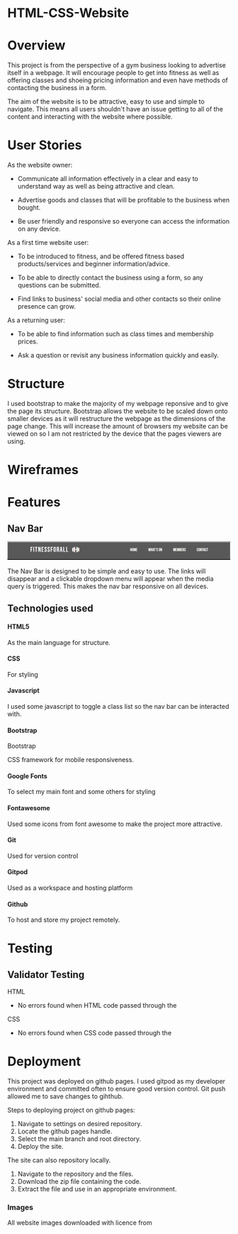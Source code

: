 # HTML-CSS-Website

# Overview

This project is from the perspective of a gym business looking to advertise itself in a webpage. It will encourage people to get into fitness as well as offering classes and shoeing pricing information and even have methods of contacting the business in a form.

The aim of the website is to be attractive, easy to use and simple to navigate. This means all users shouldn't have an issue getting to all of the content and interacting with the website where possible.

# User Stories

As the website owner:

* Communicate all information effectively in a clear and easy to understand way as well as being attractive and clean.

* Advertise goods and classes that will be profitable to the business when bought.

* Be user friendly and responsive so everyone can access the information on any device.

As a first time website user:

* To be introduced to fitness, and be offered fitness based products/services and beginner information/advice.

* To be able to directly contact the business using a form, so any questions can be submitted.

* Find links to business' social media and other contacts so their online presence can grow.

As a returning user:

* To be able to find information such as class times and membership prices.

* Ask a question or revisit any business information quickly and easily.

# Structure

I used bootstrap to make the majority of my webpage reponsive and to give the page its structure. Bootstrap allows the website to be scaled down onto smaller devices as it will restructure the webpage as the dimensions of the page change. This will increase the amount of browsers my website can be viewed on so I am not restricted by the device that the pages viewers are using.

# Wireframes

# Features 

## Nav Bar

![NavBar](/assets/images/navbar.png)

The Nav Bar is designed to be simple and easy to use. The links will disappear and a clickable dropdown menu will appear when the media query is triggered. This makes the nav bar responsive on all devices.

## Technologies used

#### HTML5 

 As the main language for structure.

#### CSS

For styling

#### Javascript

I used some javascript to toggle a class list so the nav bar can be interacted with.

#### Bootstrap

Bootstrap 

CSS framework for mobile responsiveness.

#### Google Fonts

To select my main font and some others for styling

#### Fontawesome

Used some icons from font awesome to make the project more attractive.

#### Git

Used for version control

#### Gitpod

Used as a workspace and hosting platform

#### Github

To host and store my project remotely.

# Testing



## Validator Testing

HTML

*  No errors found when HTML code passed through the

CSS

*  No errors found when CSS code passed through the 

# Deployment

This project was deployed on github pages. I used gitpod as my developer environment and committed often to ensure good version control. Git push allowed me to save changes to gihthub.

Steps to deploying project on github pages:

1. Navigate to settings on desired repository.
2. Locate the github pages handle.
3. Select the main branch and root directory.
4. Deploy the site.

The site can also repository locally.

1. Navigate to the repository and the files.
2. Download the zip file containing the code.
3. Extract the file and use in an appropriate environment.

### Images 

All website images downloaded with licence from


